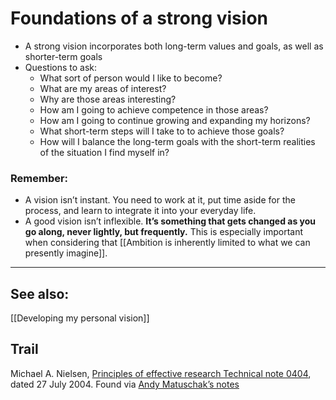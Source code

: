 # Foundations of a strong vision
-   A strong vision incorporates both long-term values and goals, as well as shorter-term goals
-   Questions to ask:
    -   What sort of person would I like to become?
    -   What are my areas of interest?
    -   Why are those areas interesting?
    -   How am I going to achieve competence in those areas?
    -   How am I going to continue growing and expanding my horizons?
    -   What short-term steps will I take to to achieve those goals?
    -   How will I balance the long-term goals with the short-term realities of the situation I find myself in?
### Remember:
* A vision isn’t instant. You need to work at it, put time aside for the process, and learn to integrate it into your everyday life.
* A good vision isn’t inflexible. **It’s something that gets changed as you go along, never lightly, but frequently.** This is especially important when considering that [[Ambition is inherently limited to what we can presently imagine]]. 
___
## See also:
[[Developing my personal vision]]

## Trail
Michael A. Nielsen, [Principles of effective research Technical note 0404](https://www.bumc.bu.edu/preventive-med/files/2020/06/Principls-of-effective-reserache-nielsen-0404.pdf), dated 27 July 2004. Found via [Andy Matuschak’s notes](https://notes.andymatuschak.org/z2Zh745BsDC3CbVwCbm2aRvaVfqBR6KUpxXE) 

